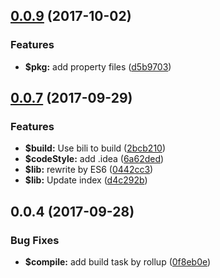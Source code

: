 <a name="0.0.9"></a>
## [0.0.9](https://github.com/ulivz/handlebars2/compare/v0.0.8...v0.0.9) (2017-10-02)


### Features

* **$pkg:** add property files ([d5b9703](https://github.com/ulivz/handlebars2/commit/d5b9703))



<a name="0.0.7"></a>
## [0.0.7](https://github.com/ulivz/handlebars2/compare/v0.0.6...v0.0.7) (2017-09-29)


### Features

* **$build:** Use bili to build ([2bcb210](https://github.com/ulivz/handlebars2/commit/2bcb210))
* **$codeStyle:** add .idea ([6a62ded](https://github.com/ulivz/handlebars2/commit/6a62ded))
* **$lib:** rewrite by ES6 ([0442cc3](https://github.com/ulivz/handlebars2/commit/0442cc3))
* **$lib:** Update index ([d4c292b](https://github.com/ulivz/handlebars2/commit/d4c292b))



<a name="0.0.4"></a>
## 0.0.4 (2017-09-28)


### Bug Fixes

* **$compile:** add build task by rollup ([0f8eb0e](https://github.com/ulivz/handlebars2/commit/0f8eb0e))



